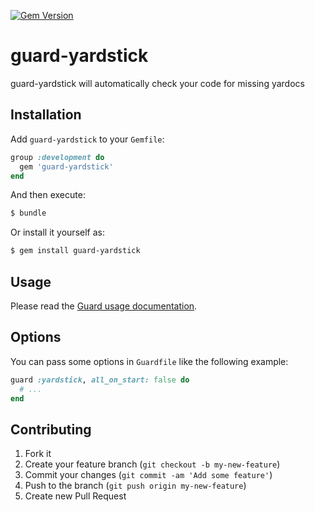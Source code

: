 [![Gem Version](https://badge.fury.io/rb/guard-yardstick.svg)](http://badge.fury.io/rb/guard-yardstick)

# guard-yardstick

guard-yardstick will automatically check your code for missing yardocs

## Installation

Add `guard-yardstick` to your `Gemfile`:

```ruby
group :development do
  gem 'guard-yardstick'
end
```

And then execute:

```sh
$ bundle
```

Or install it yourself as:

```sh
$ gem install guard-yardstick
```

## Usage

Please read the [Guard usage documentation](https://github.com/guard/guard#readme).

## Options

You can pass some options in `Guardfile` like the following example:

```ruby
guard :yardstick, all_on_start: false do
  # ...
end
```

## Contributing

1. Fork it
2. Create your feature branch (`git checkout -b my-new-feature`)
3. Commit your changes (`git commit -am 'Add some feature'`)
4. Push to the branch (`git push origin my-new-feature`)
5. Create new Pull Request
